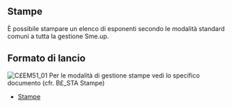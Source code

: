 ## Stampe
È possibile stampare un elenco di esponenti secondo le modalità standard comuni a tutta la gestione Sme.up.
## Formato di lancio
![C£EM51_01](http://localhost:3000/immagini/MBDOC_OGG-P_C£EM51A/CXEM51_01.png)
Per le modalità di gestione stampe vedi lo specifico documento (cfr. B£_STA Stampe)
- [Stampe](Sorgenti/DOC_OPE/TA/B£AMO/B£_STA)
